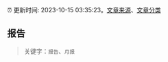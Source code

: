 :alarm_clock: 更新时间: 2023-10-15 03:35:23。[文章来源](/README.md)、[文章分类](/TAGS.md)

## 报告


> 关键字：`报告`、`月报`



